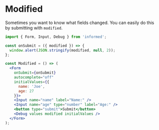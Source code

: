 # Modified

Sometimes you want to know what fields changed. You can easily do this by submitting with `modified`.

<!-- STORY -->

```jsx
import { Form, Input, Debug } from 'informed';

const onSubmit = ({ modified }) => {
  window.alert(JSON.stringify(modified, null, 2));
};

const Modified = () => (
  <Form
    onSubmit={onSubmit}
    autocomplete="off"
    initialValues={{
      name: 'Joe',
      age: 27
    }}>
    <Input name="name" label="Name:" />
    <Input name="age" type="number" label="Age:" />
    <button type="submit">Submit</button>
    <Debug values modified initialValues />
  </Form>
);
```
